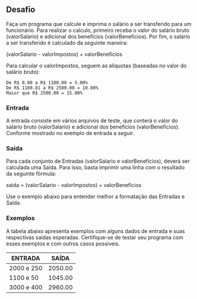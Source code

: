 ## Desafio
Faça um programa que calcule e imprima o salário a ser transferido para um funcionário. Para realizar o calculo, primeiro receba o valor do salário bruto (valorSalario) e adicional dos benefícios (valorBeneficios). Por fim, o salário a ser transferido é calculado da seguinte maneira:

(valorSalario - valorImpostos) + valorBeneficios

Para calcular o valorImpostos, seguem as aliquotas (baseadas no valor do salário bruto):

    De R$ 0.00 a R$ 1100.00 = 5.00%
    De R$ 1100.01 a R$ 2500.00 = 10.00%
    Maior que R$ 2500.00 = 15.00%

### Entrada
A entrada consiste em vários arquivos de teste, que conterá o valor do salário bruto (valorSalario) e adicional dos benefícios (valorBeneficios). Conforme mostrado no exemplo de entrada a seguir.

### Saída
Para cada conjunto de Entradas (valorSalario e valorBeneficios), deverá ser calculada uma Saída. Para isso, basta imprimir uma linha com o resultado da seguinte fórmula:

saida = (valorSalario - valorImpostos) + valorBeneficios

Use o exemplo abaixo para entender melhor a formatação das Entradas e Saída.

### Exemplos
A tabela abaixo apresenta exemplos com alguns dados de entrada e suas respectivas saídas esperadas. Certifique-se de testar seu programa com esses exemplos e com outros casos possíveis.

| ENTRADA    | SAÍDA |
|------------|-----|
| 2000 e 250 | 2050.00    |
| 1100 e 50  | 1045.00    |
| 3000 e 400 | 2960.00 |
